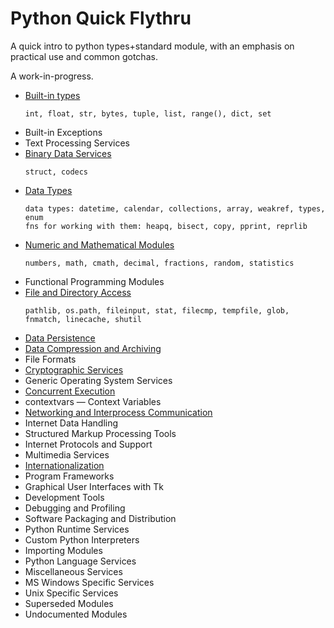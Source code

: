 # Python Quick Flythru

A quick intro to python types+standard module, with an emphasis on practical use and common gotchas.

A work-in-progress.

* [Built-in types](built_in_types.md)
  ```
  int, float, str, bytes, tuple, list, range(), dict, set
  ```
* Built-in Exceptions
* Text Processing Services
* [Binary Data Services](binary_data_services.md)
  ```
  struct, codecs
  ```
* [Data Types](data_types.md)
  ```
  data types: datetime, calendar, collections, array, weakref, types, enum
  fns for working with them: heapq, bisect, copy, pprint, reprlib
  ```
* [Numeric and Mathematical Modules](numeric_mathematical.md)
  ```
  numbers, math, cmath, decimal, fractions, random, statistics
  ```
* Functional Programming Modules
* [File and Directory Access](file_directory_access.md)
  ```
  pathlib, os.path, fileinput, stat, filecmp, tempfile, glob, fnmatch, linecache, shutil
  ```
* [Data Persistence](data_persistence.md)
* [Data Compression and Archiving](data_compression_archiving.md)
* File Formats
* [Cryptographic Services](cryptographic_services.md)
* Generic Operating System Services
* [Concurrent Execution](concurrent_execution.md)
* contextvars — Context Variables
* [Networking and Interprocess Communication](networking_ipc.md)
* Internet Data Handling
* Structured Markup Processing Tools
* Internet Protocols and Support
* Multimedia Services
* [Internationalization](i18n.md)
* Program Frameworks
* Graphical User Interfaces with Tk
* Development Tools
* Debugging and Profiling
* Software Packaging and Distribution
* Python Runtime Services
* Custom Python Interpreters
* Importing Modules
* Python Language Services
* Miscellaneous Services
* MS Windows Specific Services
* Unix Specific Services
* Superseded Modules
* Undocumented Modules

